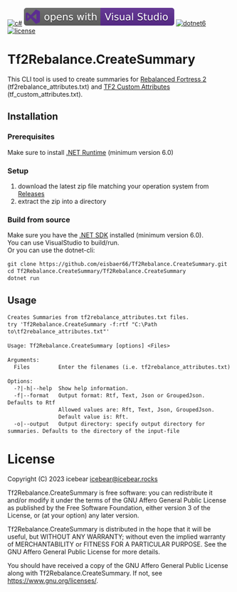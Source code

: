 [![c#](https://img.shields.io/badge/language-C%23-%23178600)](https://docs.microsoft.com/en-us/dotnet/csharp/)
[![image](https://raw.githubusercontent.com/ZacharyPatten/ZacharyPatten/main/Resources/github-repo-checklist/opens-with-visual-studio-badge.svg)](https://visualstudio.microsoft.com/downloads/)
[![dotnet6](https://img.shields.io/badge/dynamic/xml?color=%23512bd4&label=target&query=%2F%2FTargetFramework%5B1%5D&url=https%3A%2F%2Fraw.githubusercontent.com%2Feisbaer66%2FTf2Rebalance.CreateSummary%2Fmaster%2FTf2Rebalance.CreateSummary%2FTf2Rebalance.CreateSummary.csproj)](https://docs.microsoft.com/en-us/dotnet/csharp/)
[![license](https://img.shields.io/badge/license-AGPL--3.0-blue)](https://github.com/eisbaer66/Tf2Rebalance.CreateSummary/blob/main/COPYING)

# Tf2Rebalance.CreateSummary

This CLI tool is used to create summaries for [Rebalanced Fortress 2](https://github.com/JugadorXEI/tf2rebalance_jug) (tf2rebalance_attributes.txt) and [TF2 Custom Attributes](https://github.com/nosoop/SM-TFCustAttr) (tf_custom_attributes.txt).


## Installation
### Prerequisites
Make sure to install [.NET Runtime](https://dotnet.microsoft.com/en-us/download) (minimum version 6.0)

### Setup
1. download the latest zip file matching your operation system from [Releases](https://github.com/eisbaer66/Tf2Rebalance.CreateSummary/releases)
2. extract the zip into a directory

### Build from source
Make sure you have the [.NET SDK](https://dotnet.microsoft.com/en-us/download) installed (minimum version 6.0).  
You can use VisualStudio to build/run.  
Or you can use the dotnet-cli:  
```
git clone https://github.com/eisbaer66/Tf2Rebalance.CreateSummary.git
cd Tf2Rebalance.CreateSummary/Tf2Rebalance.CreateSummary
dotnet run
```


## Usage
```
Creates Summaries from tf2rebalance_attributes.txt files.
try 'Tf2Rebalance.CreateSummary -f:rtf "C:\Path to\tf2rebalance_attributes.txt"'

Usage: Tf2Rebalance.CreateSummary [options] <Files>

Arguments:
  Files         Enter the filenames (i.e. tf2rebalance_attributes.txt)

Options:
  -?|-h|--help  Show help information.
  -f|--format   Output format: Rtf, Text, Json or GroupedJson. Defaults to Rtf
                Allowed values are: Rft, Text, Json, GroupedJson.
                Default value is: Rft.
  -o|--output   Output directory: specify output directory for summaries. Defaults to the directory of the input-file
```


# License
Copyright (C) 2023 icebear <icebear@icebear.rocks>

Tf2Rebalance.CreateSummary is free software: you can redistribute it and/or modify it under the terms of the GNU Affero General Public License as published by the Free Software Foundation, either version 3 of the License, or (at your option) any later version.

Tf2Rebalance.CreateSummary is distributed in the hope that it will be useful, but WITHOUT ANY WARRANTY; without even the implied warranty of MERCHANTABILITY or FITNESS FOR A PARTICULAR PURPOSE. See the GNU Affero General Public License for more details.

You should have received a copy of the GNU Affero General Public License along with Tf2Rebalance.CreateSummary. If not, see <https://www.gnu.org/licenses/>. 